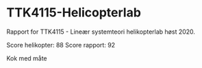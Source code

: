 # TTK4115-Helicopterlab

Rapport for TTK4115 - Lineær systemteori helikopterlab høst 2020. 


Score helikopter: 88
Score rapport: 92

Kok med måte

